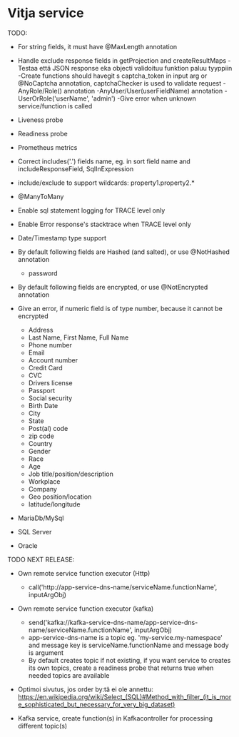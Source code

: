 # Vitja service

TODO:
- For string fields, it must have @MaxLength annotation 
- Handle exclude response fields in getProjection and createResultMaps
-Testaa että JSON response eka objecti validoituu funktion paluu tyyppiin
-Create functions should havegit s captcha_token in input arg or @NoCaptcha annotation, captchaChecker is used to validate request
-AnyRole/Role() annotation
-AnyUser/User(userFieldName) annotation
-UserOrRole('userName', 'admin')
-Give error when unknown service/function is called
- Liveness probe
- Readiness probe
- Prometheus metrics
- Correct includes('.') fields name, eg. in sort field name and includeResponseField, SqlInExpression
- include/exclude to support wildcards: property1.property2.*
- @ManyToMany
- Enable sql statement logging for TRACE level only
- Enable Error response's stacktrace when TRACE level only
- Date/Timestamp type support

- By default following fields are Hashed (and salted), or use @NotHashed annotation
    - password
- By default following fields are encrypted, or use @NotEncrypted annotation
- Give an error, if numeric field is of type number, because it cannot be encrypted
    - Address
    - Last Name, First Name, Full Name
    - Phone number
    - Email
    - Account number
    - Credit Card
    - CVC
    - Drivers license
    - Passport
    - Social security
    - Birth Date
    - City
    - State
    - Post(al) code
    - zip code
    - Country
    - Gender
    - Race
    - Age
    - Job title/position/description
    - Workplace
    - Company
    - Geo position/location
    - latitude/longitude
    
- MariaDb/MySql
- SQL Server
- Oracle
    
TODO NEXT RELEASE:
- Own remote service function executor (Http)
    - call('http://app-service-dns-name/serviceName.functionName', inputArgObj)
- Own remote service function executor (kafka)
    - send('kafka://kafka-service-dns-name/app-service-dns-name/serviceName.functionName', inputArgObj)
    - app-service-dns-name is a topic eg. 'my-service.my-namespace' and message key is serviceName.functionName and message body is argument
    - By default creates topic if not existing, if you want service to creates its own topics, 
      create a readiness probe that returns true when needed topics are available
- Optimoi sivutus, jos order by:tä ei ole annettu:
 https://en.wikipedia.org/wiki/Select_(SQL)#Method_with_filter_(it_is_more_sophisticated_but_necessary_for_very_big_dataset)
 
- Kafka service, create function(s) in Kafkacontroller for processing different topic(s)
